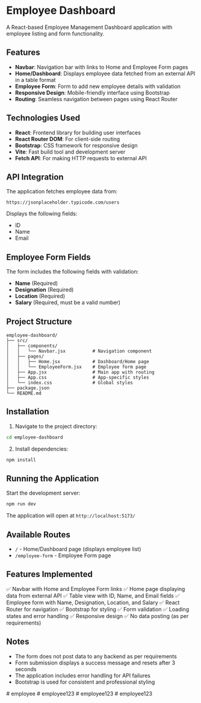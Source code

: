 # Employee Dashboard

A React-based Employee Management Dashboard application with employee listing and form functionality.

## Features

- **Navbar**: Navigation bar with links to Home and Employee Form pages
- **Home/Dashboard**: Displays employee data fetched from an external API in a table format
- **Employee Form**: Form to add new employee details with validation
- **Responsive Design**: Mobile-friendly interface using Bootstrap
- **Routing**: Seamless navigation between pages using React Router

## Technologies Used

- **React**: Frontend library for building user interfaces
- **React Router DOM**: For client-side routing
- **Bootstrap**: CSS framework for responsive design
- **Vite**: Fast build tool and development server
- **Fetch API**: For making HTTP requests to external API

## API Integration

The application fetches employee data from:
```
https://jsonplaceholder.typicode.com/users
```

Displays the following fields:
- ID
- Name
- Email

## Employee Form Fields

The form includes the following fields with validation:
- **Name** (Required)
- **Designation** (Required)
- **Location** (Required)
- **Salary** (Required, must be a valid number)

## Project Structure

```
employee-dashboard/
├── src/
│   ├── components/
│   │   └── Navbar.jsx          # Navigation component
│   ├── pages/
│   │   ├── Home.jsx            # Dashboard/Home page
│   │   └── EmployeeForm.jsx    # Employee form page
│   ├── App.jsx                 # Main app with routing
│   ├── App.css                 # App-specific styles
│   └── index.css               # Global styles
├── package.json
└── README.md
```

## Installation

1. Navigate to the project directory:
```bash
cd employee-dashboard
```

2. Install dependencies:
```bash
npm install
```

## Running the Application

Start the development server:
```bash
npm run dev
```

The application will open at `http://localhost:5173/`

## Available Routes

- `/` - Home/Dashboard page (displays employee list)
- `/employee-form` - Employee Form page

## Features Implemented

✅ Navbar with Home and Employee Form links
✅ Home page displaying data from external API
✅ Table view with ID, Name, and Email fields
✅ Employee form with Name, Designation, Location, and Salary
✅ React Router for navigation
✅ Bootstrap for styling
✅ Form validation
✅ Loading states and error handling
✅ Responsive design
✅ No data posting (as per requirements)

## Notes

- The form does not post data to any backend as per requirements
- Form submission displays a success message and resets after 3 seconds
- The application includes error handling for API failures
- Bootstrap is used for consistent and professional styling

#   e m p l o y e e  
 #   e m p l o y e e 1 2 3  
 #   e m p l o y e e 1 2 3  
 #   e m p l o y e e 1 2 3  
 